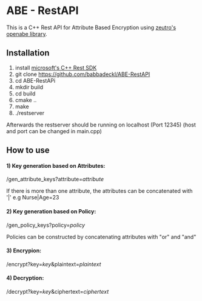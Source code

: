 # ABE - RestAPI

This is a C++ Rest API for Attribute Based Encryption using [zeutro's openabe library](https://github.com/zeutro/openabe).

## Installation

1) install [microsoft's C++ Rest SDK](https://github.com/microsoft/cpprestsdk)
2) git clone https://github.com/babbadeckl/ABE-RestAPI
3) cd ABE-RestAPi
4) mkdir build
5) cd build
6) cmake ..
7) make
8) ./restserver

Afterwards the restserver should be running on localhost (Port 12345) (host and port can be changed in main.cpp)

## How to use

#### 1) Key generation based on Attributes:

/gen_attribute_keys?attribute=*attribute*

If there is more than one attribute, the attributes can be concatenated with '|' e.g Nurse|Age=23

#### 2) Key generation based on Policy:

/gen_policy_keys?policy=*policy*

Policies can be constructed by concatenating attributes with "or" and "and"

#### 3) Encrypion:

/encrypt?key=*key*&plaintext=*plaintext*

#### 4) Decryption:

/decrypt?key=*key*&ciphertext=*ciphertext*
